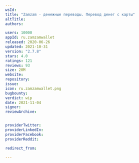 ```yaml
---
wsId: 
title: "Zamzam - денежные переводы. Перевод денег с карты"
altTitle: 
authors:

users: 10000
appId: ru.zamzamwallet
released: 2020-06-26
updated: 2021-10-31
version: "2.7.8"
stars: 4.0
ratings: 121
reviews: 93
size: 20M
website: 
repository: 
issue: 
icon: ru.zamzamwallet.png
bugbounty: 
verdict: wip
date: 2021-11-04
signer: 
reviewArchive:


providerTwitter: 
providerLinkedIn: 
providerFacebook: 
providerReddit: 

redirect_from:

---
```



